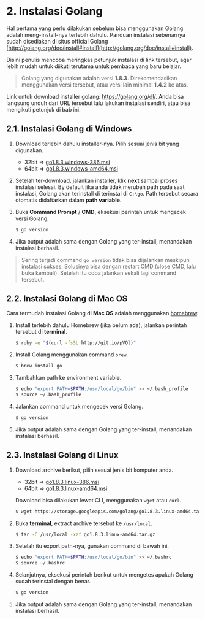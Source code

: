 # 2. Instalasi Golang

Hal pertama yang perlu dilakukan sebelum bisa menggunakan Golang adalah meng-install-nya terlebih dahulu. Panduan instalasi sebenarnya sudah disediakan di situs official Golang [http://golang.org/doc/install#install](http://golang.org/doc/install#install).

Disini penulis mencoba meringkas petunjuk instalasi di link tersebut, agar lebih mudah untuk diikuti terutama untuk pembaca yang baru belajar.

> Golang yang digunakan adalah versi **1.8.3**. Direkomendasikan menggunakan versi tersebut, atau versi lain minimal **1.4.2** ke atas.

Link untuk download installer golang: https://golang.org/dl/. Anda bisa langsung unduh dari URL tersebut lalu lakukan instalasi sendiri, atau bisa mengikuti petunjuk di bab ini.

## 2.1. Instalasi Golang di Windows

 1. Download terlebih dahulu installer-nya. Pilih sesuai jenis bit yang digunakan.

    - 32bit => [go1.8.3.windows-386.msi](https://storage.googleapis.com/golang/go1.8.3.windows-386.msi)
    - 64bit => [go1.8.3.windows-amd64.msi](https://storage.googleapis.com/golang/go1.8.3.windows-amd64.msi)

 2. Setelah ter-download, jalankan installer, klik **next** sampai proses instalasi selesai. By default jika anda tidak merubah path pada saat instalasi, Golang akan terinstall di terinstal di `C:\go`. Path tersebut secara otomatis didaftarkan dalam **path variable**.

 3. Buka **Command Prompt** / **CMD**, eksekusi perintah untuk mengecek versi Golang.

    ```bash
    $ go version
    ```

 4. Jika output adalah sama dengan Golang yang ter-install, menandakan instalasi berhasil.

> Sering terjadi command `go version` tidak bisa dijalankan meskipun instalasi sukses. Solusinya bisa dengan restart CMD (close CMD, lalu buka kembali). Setelah itu coba jalankan sekali lagi command tersebut.

## 2.2. Instalasi Golang di Mac OS

Cara termudah instalasi Golang di **Mac OS** adalah menggunakan [homebrew](http://brew.sh/).

 1. Install terlebih dahulu Homebrew (jika belum ada), jalankan perintah tersebut di **terminal**.

    ```bash
    $ ruby -e "$(curl -fsSL http://git.io/pVOl)"
    ```

 2. Install Golang menggunakan command `brew`.

    ```bash
    $ brew install go
    ```

 3. Tambahkan path ke environment variable.

    ```bash
    $ echo "export PATH=$PATH:/usr/local/go/bin" >> ~/.bash_profile
    $ source ~/.bash_profile
    ```

 4. Jalankan command untuk mengecek versi Golang.

    ```bash
    $ go version
    ```

 5. Jika output adalah sama dengan Golang yang ter-install, menandakan instalasi berhasil.

## 2.3. Instalasi Golang di Linux

 1. Download archive berikut, pilih sesuai jenis bit komputer anda.

     - 32bit => [go1.8.3.linux-386.msi](https://storage.googleapis.com/golang/go1.8.3.linux-386.tar.gz)
     - 64bit => [go1.8.3.linux-amd64.msi](https://storage.googleapis.com/golang/go1.8.3.linux-amd64.tar.gz)

    Download bisa dilakukan lewat CLI, menggunakan `wget` atau `curl`.

    ```bash
    $ wget https://storage.googleapis.com/golang/go1.8.3.linux-amd64.tar.gz
    ```

 2. Buka **terminal**, extract archive tersebut ke `/usr/local`.

    ```bash
    $ tar -C /usr/local -xzf go1.8.3.linux-amd64.tar.gz
    ```

 3. Setelah itu export path-nya, gunakan command di bawah ini.

    ```bash
    $ echo "export PATH=$PATH:/usr/local/go/bin" >> ~/.bashrc
    $ source ~/.bashrc
    ```

 4. Selanjutnya, eksekusi perintah berikut untuk mengetes apakah Golang sudah terinstal dengan benar.

    ```bash
    $ go version
    ```

 5. Jika output adalah sama dengan Golang yang ter-install, menandakan instalasi berhasil.
